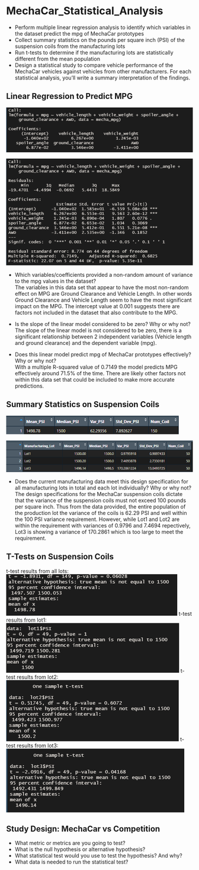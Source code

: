 # MechaCar_Statistical_Analysis

 - Perform multiple linear regression analysis to identify which variables in the dataset predict the mpg of MechaCar prototypes
 - Collect summary statistics on the pounds per square inch (PSI) of the suspension coils from the manufacturing lots
 - Run t-tests to determine if the manufacturing lots are statistically different from the mean population
 - Design a statistical study to compare vehicle performance of the MechaCar vehicles against vehicles from other manufacturers. For each statistical analysis, you’ll write a summary interpretation of the findings.

## Linear Regression to Predict MPG

![ mpgLineReg](img/mpgLineReg.PNG)

![ mpgSummary](img/mpgSummary.PNG)

 - Which variables/coefficients provided a non-random amount of variance to the mpg values in the dataset? <br/>
The variables in this data set that appear to have the most non-random effect on MPG are Ground Clearance and Vehicle Length.  In other words Ground Clearance and Vehicle Length seem to have the most significant impact on the MPG. The intercept value at 0.001 suggests there are factors not included in the dataset that also contribute to the MPG.

 - Is the slope of the linear model considered to be zero? Why or why not? <br/>
The slope of the linear model is not considered to be zero, there is a significant relationship between 2 independent variables (Vehicle length and ground clearance) and the dependent variable (mpg).

 - Does this linear model predict mpg of MechaCar prototypes effectively? Why or why not? <br/>
With a multiple R-squared value of 0.7149 the model predicts MPG effectively around 71.5% of the time. There are likely other factors not within this data set that could be included to make more accurate predictions.

## Summary Statistics on Suspension Coils

![ total_summary_table](img/total_summary_table.PNG)

![ lot_summary_table](img/lot_summary_table.PNG)

 - Does the current manufacturing data meet this design specification for all manufacturing lots in total and each lot individually? Why or why not?<br/>
The design specifications for the MechaCar suspension coils dictate that the variance of the suspension coils must not exceed 100 pounds per square inch. Thus from the data provided, the entire population of the production lot the variance of the coils is 62.29 PSI and well within the 100 PSI variance requirement. However, while Lot1 and Lot2 are within the requirement with variances of 0.9796 and 7.4694 repectively, Lot3 is showing a variance of 170.2861 which is too large to meet the requirement.

## T-Tests on Suspension Coils

t-test results from all lots:
![ t_test1](img/t_test1.PNG)
t-test results from lot1:
![ lot1_t_test](img/lot1_t_test.PNG)
t-test results from lot2:
![ lot2_t_test](img/lot2_t_test.PNG)
t-test results from lot3:
![ lot3_t_test](img/lot3_t_test.PNG)


## Study Design: MechaCar vs Competition

 - What metric or metrics are you going to test?
 - What is the null hypothesis or alternative hypothesis?
 - What statistical test would you use to test the hypothesis? And why?
 - What data is needed to run the statistical test?